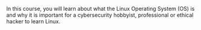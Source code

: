 In this course, you will learn about what the Linux Operating System (OS) is and why it is important for a cybersecurity hobbyist, professional or ethical hacker to learn Linux.

